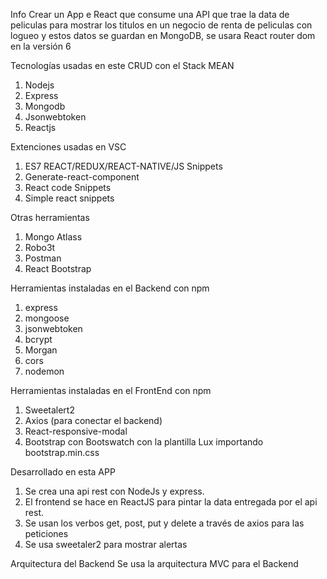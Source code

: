 Info
Crear un App e React que consume una API que trae la data de peliculas para mostrar los titulos en un negocio de renta de 
peliculas con logueo y estos datos se guardan en MongoDB, se usara React router dom en la versión 6


Tecnologías usadas en este CRUD con el Stack MEAN
1) Nodejs
2) Express
3) Mongodb
4) Jsonwebtoken
5) Reactjs

Extenciones usadas en VSC
1) ES7 REACT/REDUX/REACT-NATIVE/JS Snippets
2) Generate-react-component
3) React code Snippets
4) Simple react snippets

Otras herramientas
1) Mongo Atlass
2) Robo3t
3) Postman
4) React Bootstrap

Herramientas instaladas en el Backend con npm
1) express
2) mongoose
3) jsonwebtoken
4) bcrypt
5) Morgan
6) cors
7) nodemon

Herramientas instaladas en el FrontEnd con npm
1) Sweetalert2
2) Axios (para conectar el backend)
3) React-responsive-modal
4) Bootstrap con Bootswatch con la plantilla Lux importando bootstrap.min.css

Desarrollado en esta APP
1) Se crea una api rest con NodeJs y express.
2) El frontend se hace en ReactJS para pintar la data entregada por el api rest.
3) Se usan los verbos  get, post, put y delete a través de axios para las peticiones
4) Se usa sweetaler2 para mostrar alertas

Arquitectura del Backend
Se usa la arquitectura MVC para el Backend



